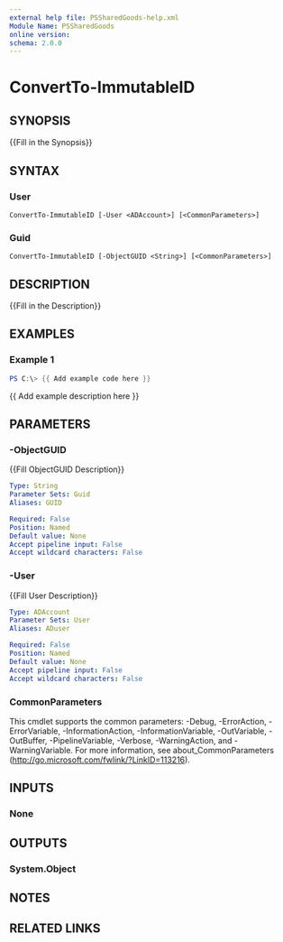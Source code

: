 ```yaml
---
external help file: PSSharedGoods-help.xml
Module Name: PSSharedGoods
online version:
schema: 2.0.0
---
```


# ConvertTo-ImmutableID

## SYNOPSIS
{{Fill in the Synopsis}}

## SYNTAX

### User
```
ConvertTo-ImmutableID [-User <ADAccount>] [<CommonParameters>]
```

### Guid
```
ConvertTo-ImmutableID [-ObjectGUID <String>] [<CommonParameters>]
```

## DESCRIPTION
{{Fill in the Description}}

## EXAMPLES

### Example 1
```powershell
PS C:\> {{ Add example code here }}
```

{{ Add example description here }}

## PARAMETERS

### -ObjectGUID
{{Fill ObjectGUID Description}}

```yaml
Type: String
Parameter Sets: Guid
Aliases: GUID

Required: False
Position: Named
Default value: None
Accept pipeline input: False
Accept wildcard characters: False
```

### -User
{{Fill User Description}}

```yaml
Type: ADAccount
Parameter Sets: User
Aliases: ADuser

Required: False
Position: Named
Default value: None
Accept pipeline input: False
Accept wildcard characters: False
```

### CommonParameters
This cmdlet supports the common parameters: -Debug, -ErrorAction, -ErrorVariable, -InformationAction, -InformationVariable, -OutVariable, -OutBuffer, -PipelineVariable, -Verbose, -WarningAction, and -WarningVariable.
For more information, see about_CommonParameters (http://go.microsoft.com/fwlink/?LinkID=113216).

## INPUTS

### None

## OUTPUTS

### System.Object
## NOTES

## RELATED LINKS
